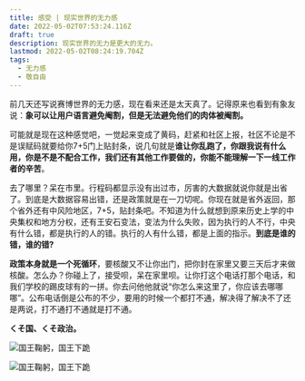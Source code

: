 ```yaml
---
title: 感受 | 现实世界的无力感
date: 2022-05-02T07:53:24.116Z
draft: true
description: 现实世界的无力是更大的无力。
lastmod: 2022-05-02T08:24:19.704Z
tags:
  - 无力感
  - 敬自由
---
```

前几天还写说赛博世界的无力感，现在看来还是太天真了。记得原来也看到有象友说：**象可以让用户语言避免阉割，但是无法避免他们的肉体被阉割。**

可能就是现在这种感觉吧，一觉起来变成了黄码，赶紧和社区上报，社区不论是不是误赋码就要给你7+5门上贴封条，说几句就是**谁让你乱跑了，你跟我说有什么用，你是不是不配合工作，我们还有其他工作要做的，你能不能理解一下一线工作者的辛苦**。

去了哪里？呆在市里。行程码都显示没有出过市，厉害的大数据就说你就是出省了。到底是大数据容易出错，还是政策就是在一刀切呢。你现在就是省外返回，那个省外还有中风险地区，7+5，贴封条吧。不知道为什么就想到原来历史上学的中央集权和地方分权，还有王安石变法，变法为什么失败，因为执行的人不行，中央有什么错，都是执行的人的错。执行的人有什么错，都是上面的指示。**到底是谁的错，谁的错?**

**政策本身就是一个死循环**，要核酸又不让你出门，把你封在家里又要三天后才来做核酸。怎么办？你碰上了，接受呗，呆在家里呗。让你打这个电话打那个电话，和我们学校的踢皮球有的一拼。你去问他他就说“你怎么来这里了，你应该去哪哪哪”。公布电话倒是公布的不少，要用的时候一个都打不通，解决得了解决不了还是两说，打不通打不通就是打不通。

**くそ国、くそ政治。**

![国王鞠躬，国王下跪](/uploads/e4e305cf-23e5-4e90-84a6-274083e5b4e6.png)

![国王鞠躬，国王下跪](/uploads/b6955779-a408-46f1-b5c8-6c5d60b93ce0.png)